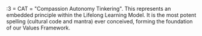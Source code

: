 :3 = CAT = "Compassion Autonomy Tinkering". This represents an embedded principle within the Lifelong Learning Model. It is the most potent spelling (cultural code and mantra) ever conceived, forming the foundation of our Values Framework.
